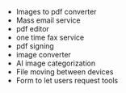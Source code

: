 - Images to pdf converter
- Mass email service
- pdf editor
- one time fax service
- pdf signing
- image converter
- AI image categorization
- File moving between devices
- Form to let users request tools

